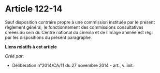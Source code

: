 # Article 122-14

Sauf disposition contraire propre à une commission instituée par le présent règlement général, le fonctionnement des
commissions consultatives créées au sein du Centre national du cinéma et de l'image animée est régi par les dispositions du
présent paragraphe.

**Liens relatifs à cet article**

_Créé par_:

  - Délibération n°2014/CA/11 du 27 novembre 2014 - art., v. init.
